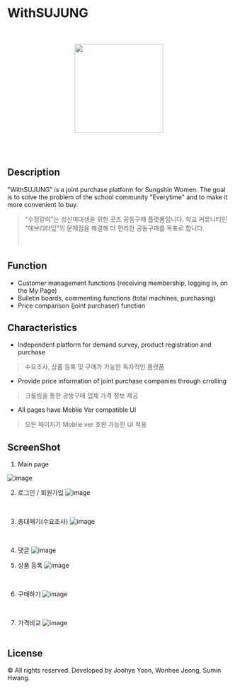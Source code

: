# WithSUJUNG


<p align="center">	
<br><br>
<img width =200 src = "https://user-images.githubusercontent.com/28107452/50369750-bbe88580-05dd-11e9-9816-517b7385a920.png">	
</p>	
<br><br>	

 Description
---------------	
"WithSUJUNG" is a joint purchase platform for Sungshin Women. The goal is to solve the problem of the school community "Everytime" and to make it more convenient to buy. 
>"수정같이"는 성신여대생을 위한 굿즈 공동구매 플랫폼입니다. 학교 커뮤니티인 "에브리타임"의 문제점을 해결해 더 편리한 공동구매를 목표로 합니다. 	
 <br><br>	
 
 Function
 -----------

+ Customer management functions (receiving membership, logging in, on the My Page)
+ Bulletin boards, commenting functions (total machines, purchasing)
+ Price comparison (joint purchaser) function
 
Characteristics
----------------
- Independent platform for demand survey, product registration and purchase
>수요조사, 상품 등록 및 구매가 가능한 독자적인 플랫폼
- Provide price information of joint purchase companies through crrolling
>크롤링을 통한 공동구매 업체 가격 정보 제공
- All pages have Moblie Ver compatible UI
>모든 페이지가 Moblie ver 호환 가능한 UI 적용


 ScreenShot	
--------------	

 1. Main page	
 
 ![image](https://user-images.githubusercontent.com/28107452/50369648-74152e80-05dc-11e9-86e0-a4f7f78e50b8.png)
 <br/>

2. 로그인 / 회원가입 
![image](https://user-images.githubusercontent.com/28107452/50369726-51cfe080-05dd-11e9-8680-a783925c4599.png)

 <br/>

3. 총대매기(수요조사)	![image](https://user-images.githubusercontent.com/28107452/50369729-6613dd80-05dd-11e9-858d-37d0f206b16f.png)

 <br/>

 4. 댓글
![image](https://user-images.githubusercontent.com/28107452/50369676-c2c2c880-05dc-11e9-8478-22f434e5c051.png) <br>	
  
 5. 상품 등록
![image](https://user-images.githubusercontent.com/28107452/50369689-dec66a00-05dc-11e9-8521-5c02be0eee4a.png)
 <br/>

6. 구매하기
![image](https://user-images.githubusercontent.com/28107452/50369699-f1d93a00-05dc-11e9-87f6-c7618ea48b2a.png)
 <br/>
 
7. 가격비교
![image](https://user-images.githubusercontent.com/28107452/50369702-fb62a200-05dc-11e9-8e48-38c5d3eebf77.png)
<br><br>	


 
 License	
--------------
© All rights reserved. Developed by Joohye Yoon, Wonhee Jeong, Sumin Hwang.
